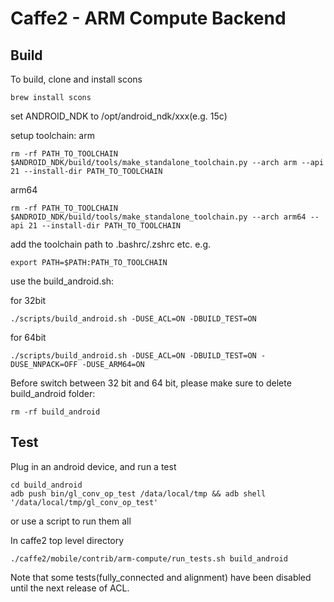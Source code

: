 # Caffe2 - ARM Compute Backend

## Build

To build, clone and install scons

```
brew install scons
```

set ANDROID_NDK to /opt/android_ndk/xxx(e.g. 15c)

setup toolchain:
arm
```
rm -rf PATH_TO_TOOLCHAIN
$ANDROID_NDK/build/tools/make_standalone_toolchain.py --arch arm --api 21 --install-dir PATH_TO_TOOLCHAIN
```

arm64
```
rm -rf PATH_TO_TOOLCHAIN
$ANDROID_NDK/build/tools/make_standalone_toolchain.py --arch arm64 --api 21 --install-dir PATH_TO_TOOLCHAIN
```

add the toolchain path to .bashrc/.zshrc etc.
e.g.
```
export PATH=$PATH:PATH_TO_TOOLCHAIN
```

use the build\_android.sh:

for 32bit
```
./scripts/build_android.sh -DUSE_ACL=ON -DBUILD_TEST=ON
```

for 64bit
```
./scripts/build_android.sh -DUSE_ACL=ON -DBUILD_TEST=ON -DUSE_NNPACK=OFF -DUSE_ARM64=ON
```

Before switch between 32 bit and 64 bit, please make sure to delete build\_android folder:
```
rm -rf build_android
```
## Test
Plug in an android device, and run a test

```
cd build_android
adb push bin/gl_conv_op_test /data/local/tmp && adb shell '/data/local/tmp/gl_conv_op_test'
```
or use a script to run them all

In caffe2 top level directory
```
./caffe2/mobile/contrib/arm-compute/run_tests.sh build_android
```

Note that some tests(fully_connected and alignment) have been disabled until the next release of ACL.
